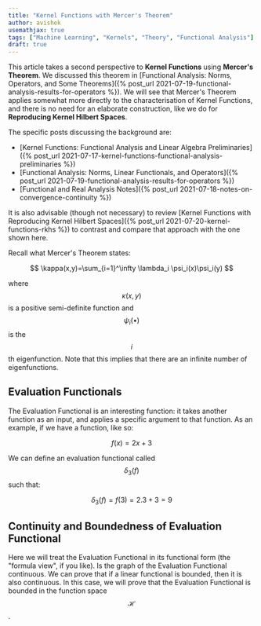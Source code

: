 ```yaml
---
title: "Kernel Functions with Mercer's Theorem"
author: avishek
usemathjax: true
tags: ["Machine Learning", "Kernels", "Theory", "Functional Analysis"]
draft: true
---
```

This article takes a second perspective to **Kernel Functions** using **Mercer's Theorem**. We discussed this theorem in [Functional Analysis: Norms, Operators, and Some Theorems]({% post_url 2021-07-19-functional-analysis-results-for-operators %}). We will see that Mercer's Theorem applies somewhat more directly to the characterisation of Kernel Functions, and there is no need for an elaborate construction, like we do for **Reproducing Kernel Hilbert Spaces**.

The specific posts discussing the background are:

- [Kernel Functions: Functional Analysis and Linear Algebra Preliminaries]({% post_url 2021-07-17-kernel-functions-functional-analysis-preliminaries %})
- [Functional Analysis: Norms, Linear Functionals, and Operators]({% post_url 2021-07-19-functional-analysis-results-for-operators %})
- [Functional and Real Analysis Notes]({% post_url 2021-07-18-notes-on-convergence-continuity %})

It is also advisable (though not necessary) to review [Kernel Functions with Reproducing Kernel Hilbert Spaces]({% post_url 2021-07-20-kernel-functions-rkhs %}) to contrast and compare that approach with the one shown here.

Recall what Mercer's Theorem states:

$$
\kappa(x,y)=\sum_{i=1}^\infty \lambda_i \psi_i(x)\psi_i(y)
$$

where $$\kappa(x,y)$$ is a positive semi-definite function and $$\psi_i(\bullet)$$ is the $$i$$th eigenfunction. Note that this implies that there are an infinite number of eigenfunctions.

## Evaluation Functionals

The Evaluation Functional is an interesting function: it takes another function as an input, and applies a specific argument to that function. As an example, if we have a function, like so:

$$
f(x)=2x+3
$$

We can define an evaluation functional called $$\delta_3(f)$$ such that:

$$
\delta_3(f)=f(3)=2.3+3=9
$$

## Continuity and Boundedness of Evaluation Functional
Here we will treat the Evaluation Functional in its functional form (the "formula view", if you like). Is the graph of the Evaluation Functional continuous. We can prove that if a linear functional is bounded, then it is also continuous. In this case, we will prove that the Evaluation Functional is bounded in the function space $$\mathcal{H}$$.
